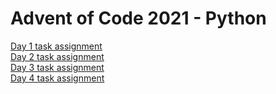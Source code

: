 # Advent of Code 2021 - Python
[Day 1 task assignment](https://adventofcode.com/2021/day/1)  
[Day 2 task assignment](https://adventofcode.com/2021/day/2)  
[Day 3 task assignment](https://adventofcode.com/2021/day/3)  
[Day 4 task assignment](https://adventofcode.com/2021/day/4)
